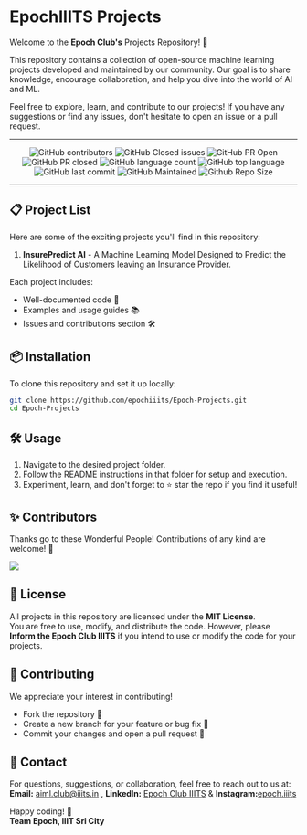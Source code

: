 
# EpochIIITS Projects  
Welcome to the **Epoch Club's** Projects Repository! 🎉  

This repository contains a collection of open-source machine learning projects developed and maintained by our community. Our goal is to share knowledge, encourage collaboration, and help you dive into the world of AI and ML.  

Feel free to explore, learn, and contribute to our projects! If you have any suggestions or find any issues, don't hesitate to open an issue or a pull request.  

---

<div align="center">

![GitHub contributors](https://img.shields.io/github/contributors/epochiiits/Epoch-Projects?style=for-the-badge&color=blue)
![GitHub Closed issues](https://img.shields.io/github/issues-closed-raw/epochiiits/Epoch-Projects?style=for-the-badge&color=brightgreen)
![GitHub PR Open](https://img.shields.io/github/issues-pr/epochiiits/Epoch-Projects?style=for-the-badge&color=aqua)
![GitHub PR closed](https://img.shields.io/github/issues-pr-closed-raw/epochiiits/Epoch-Projects?style=for-the-badge&color=blue)
![GitHub language count](https://img.shields.io/github/languages/count/epochiiits/Epoch-Projects?style=for-the-badge&color=brightgreen)
![GitHub top language](https://img.shields.io/github/languages/top/epochiiits/Epoch-Projects?style=for-the-badge&color=aqua)
![GitHub last commit](https://img.shields.io/github/last-commit/epochiiits/Epoch-Projects?style=for-the-badge&color=blue)
![GitHub Maintained](https://img.shields.io/badge/Maintained%3F-yes-brightgreen.svg?style=for-the-badge)
![Github Repo Size](https://img.shields.io/github/repo-size/epochiiits/Epoch-Projects?style=for-the-badge&color=aqua)

</div>

---

## 📋 Project List  
Here are some of the exciting projects you'll find in this repository:  

1. **InsurePredict AI** - A Machine Learning Model Designed to Predict the Likelihood of Customers leaving an Insurance Provider.


Each project includes:  
- Well-documented code 📄  
- Examples and usage guides 📚  
- Issues and contributions section 🛠️  


## 📦 Installation  
To clone this repository and set it up locally:  
```bash
git clone https://github.com/epochiiits/Epoch-Projects.git
cd Epoch-Projects
```


## 🛠️ Usage  
1. Navigate to the desired project folder.  
2. Follow the README instructions in that folder for setup and execution.  
3. Experiment, learn, and don't forget to ⭐ star the repo if you find it useful!  



## ✨ Contributors  
Thanks go to these Wonderful People! Contributions of any kind are welcome! 🚀  

<a href="https://github.com/epochiiits/Epoch-DL-Publications/graphs/contributors">
  <img src="https://contrib.rocks/image?repo=epochiiits/Epoch-DL-Publications" />
</a>  


## 📜 License  
All projects in this repository are licensed under the **MIT License**.  
You are free to use, modify, and distribute the code. However, please **Inform the Epoch Club IIITS** if you intend to use or modify the code for your projects.  

## 🤝 Contributing  
We appreciate your interest in contributing!  
- Fork the repository 🍴  
- Create a new branch for your feature or bug fix 🌿  
- Commit your changes and open a pull request 🔄  

## 📧 Contact  
For questions, suggestions, or collaboration, feel free to reach out to us at:  
**Email:** [aiml.club@iiits.in](mailto:aiml.club@iiits.in)  , **LinkedIn:** [Epoch Club IIITS](https://www.linkedin.com/in/epoch-iiits-69a9091b5/)  & 
**Instagram:**[epoch.iiits](https://www.instagram.com/epoch.iiits/)

Happy coding! 🚀  
**Team Epoch, IIIT Sri City**
